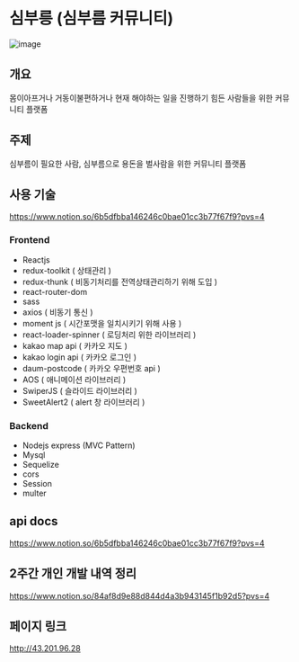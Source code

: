# 심부릉 (심부름 커뮤니티)
![image](https://github.com/kdt-project-dteam/errands-web/assets/96116158/03b1414b-acbd-4117-b10d-0480921750f7)


## 개요
몸이아프거나 거동이불편하거나 현재 해야하는 일을 진행하기 힘든 사람들을 위한 커뮤니티 플랫폼

## 주제
심부름이 필요한 사람, 심부름으로 용돈을 벌사람을 위한 커뮤니티 플랫폼

## 사용 기술
https://www.notion.so/6b5dfbba146246c0bae01cc3b77f67f9?pvs=4
### Frontend

- Reactjs
- redux-toolkit ( 상태관리 )
- redux-thunk ( 비동기처리를 전역상태관리하기 위해 도입 )
- react-router-dom
- sass
- axios ( 비동기 통신 )
- moment js ( 시간포맷을 일치시키기 위해 사용 )
- react-loader-spinner ( 로딩처리 위한 라이브러리 )
- kakao map api ( 카카오 지도 )
- kakao login api ( 카카오 로그인 )
- daum-postcode ( 카카오 우편번호 api )
- AOS ( 애니메이션 라이브러리 )
- SwiperJS ( 슬라이드 라이브러리 )
- SweetAlert2 ( alert 창 라이브러리 )

### Backend

- Nodejs express (MVC Pattern)
- Mysql
- Sequelize
- cors
- Session
- multer

## api docs
https://www.notion.so/6b5dfbba146246c0bae01cc3b77f67f9?pvs=4

## 2주간 개인 개발 내역 정리
https://www.notion.so/84af8d9e88d844d4a3b943145f1b92d5?pvs=4

## 페이지 링크
http://43.201.96.28


